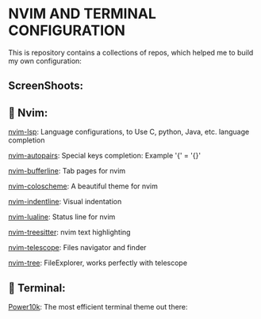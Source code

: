 # NVIM AND TERMINAL CONFIGURATION

This is repository contains a collections of repos, which helped me to build my own configuration:


## ScreenShoots:

## 🔗 Nvim:

[nvim-lsp](https://github.com/neovim/nvim-lspconfig): Language configurations, to Use C, python, Java, etc. language completion

[nvim-autopairs](https://github.com/windwp/nvim-autopairs): Special keys completion: Example '{' = '{}'

[nvim-bufferline](https://github.com/akinsho/bufferline.nvim): Tab pages for nvim

[nvim-coloscheme](https://github.com/catppuccin/nvim): A beautiful theme for nvim

[nvim-indentline](https://github.com/lukas-reineke/indent-blankline.nvim?tab=readme-ov-file): Visual indentation

[nvim-lualine](https://github.com/nvim-lualine/lualine.nvim): Status line for nvim

[nvim-treesitter](https://github.com/nvim-treesitter/nvim-treesitter): nvim text highlighting

[nvim-telescope](https://github.com/nvim-telescope/telescope.nvim): Files navigator and finder

[nvim-tree](https://github.com/nvim-tree/nvim-tree.lua): FileExplorer, works perfectly with telescope

## 🔗 Terminal:

[Power10k](https://github.com/romkatv/powerlevel10k): The most efficient terminal theme out there: 
